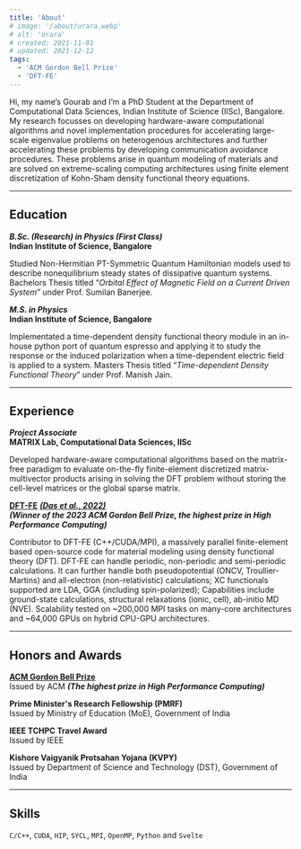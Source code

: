 ```yaml
---
title: 'About'
# image: '/about/urara.webp'
# alt: 'Urara'
# created: 2021-11-01
# updated: 2021-12-12
tags:
  - 'ACM Gordon Bell Prize'
  - 'DFT-FE'
---
```


Hi, my name’s Gourab and I’m a PhD Student at the Department of Computational Data Sciences, Indian Institute of Science (IISc), Bangalore. My research focusses on developing hardware-aware computational algorithms and novel implementation procedures for accelerating large-scale eigenvalue problems on heterogenous architectures and further accelerating these problems by developing communication avoidance procedures. These problems arise in quantum modeling of materials and are solved on extreme-scaling computing architectures using finite element discretization of Kohn-Sham density functional theory equations.

---

## Education

**_B.Sc. (Research) in Physics (First Class)_** <br>
**Indian Institute of Science, Bangalore**

Studied Non-Hermitian PT-Symmetric Quantum Hamiltonian models used to describe nonequilibrium steady states of dissipative quantum systems. Bachelors Thesis titled “_Orbital Effect of Magnetic Field on a Current Driven System_” under Prof. Sumilan Banerjee.

**_M.S. in Physics_** <br>
**Indian Institute of Science, Bangalore**

Implementated a time-dependent density functional theory module in an in-house python port of quantum espresso and applying it to study the response or the induced polarization when a time-dependent electric field is applied to a system. Masters Thesis titled “_Time-dependent Density Functional Theory_” under Prof. Manish Jain.

---

## Experience

**_Project Associate_** <br>
**MATRIX Lab, Computational Data Sciences, IISc**

Developed hardware-aware computational algorithms based on the matrix-free paradigm to evaluate on-the-fly finite-element discretized matrix-multivector products arising in solving the DFT problem without storing the cell-level matrices or the global sparse matrix.

[**DFT-FE**](https://sites.google.com/umich.edu/dftfe) [**_(Das et al., 2022)_**](https://doi.org/10.1016/j.cpc.2022.108473) <br>
**_(Winner of the 2023 ACM Gordon Bell Prize, the highest prize in High Performance Computing)_**

Contributor to DFT-FE (C++/CUDA/MPI), a massively parallel finite-element based open-source code for material modeling using density functional theory (DFT). DFT-FE can handle periodic, non-periodic and semi-periodic calculations. It can further handle both pseudopotential (ONCV, Troullier-Martins) and all-electron (non-relativistic) calculations; XC functionals supported are LDA, GGA (including spin-polarized); Capabilities include ground-state calculations, structural relaxations (ionic, cell), ab-initio MD (NVE). Scalability tested on ~200,000 MPI tasks on many-core architectures and ~64,000 GPUs on hybrid CPU-GPU architectures.

---

## Honors and Awards
[**ACM Gordon Bell Prize**](https://www.acm.org/media-center/2023/november/gordon-bell-prize-2023) <br>
Issued by ACM **_(The highest prize in High Performance Computing)_**

**Prime Minister's Research Fellowship (PMRF)** <br>
Issued by Ministry of Education (MoE), Government of India

**IEEE TCHPC Travel Award** <br>
Issued by IEEE

**Kishore Vaigyanik Protsahan Yojana (KVPY)** <br>
Issued by Department of Science and Technology (DST), Government of India

---

## Skills
`C/C++`, `CUDA`, `HIP`, `SYCL`, `MPI`, `OpenMP`, `Python` and `Svelte`
